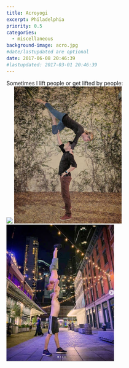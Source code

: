 ```yaml
---
title: Acroyogi
excerpt: Philadelphia
priority: 0.5
categories:
  - miscellaneous
background-image: acro.jpg
#date/lastupdated are optional
date: 2017-06-08 20:46:39
#lastupdated: 2017-03-01 20:46:39
---
```

Sometimes I lift people or get lifted by people:<br>
<img src = "../images/acro1.jpg" width="280">
<img src = "../images/acro2.jpg" width="280">
<img src = "../images/acro3.jpg" width="280">
